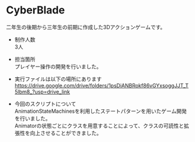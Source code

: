 # CyberBlade

二年生の後期から三年生の前期に作成した3Dアクションゲームです。  

- 制作人数  
3人  

- 担当箇所  
プレイヤー操作の開発を行いました。  

- 実行ファイルは以下の場所にあります  
https://drive.google.com/drive/folders/1psDiANBRokf86vGYxsoggJJT_T5lbm8_?usp=drive_link

- 今回のスクリプトについて  
AnimationStateMachinesを利用したステートパターンを用いたゲーム開発を行いました。  
Animatorの状態ごとにクラスを用意することによって、クラスの可読性と拡張性を向上させることができました。
